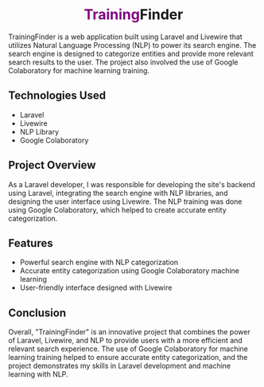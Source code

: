 <h1 style="text-align:center;">
  <span style="color:purple;">Training</span>Finder
</h1>

<p>TrainingFinder is a web application built using Laravel and Livewire that utilizes Natural Language Processing (NLP) to power its search engine. The search engine is designed to categorize entities and provide more relevant search results to the user. The project also involved the use of Google Colaboratory for machine learning training.</p>

<h2>Technologies Used</h2>

<ul>
  <li>Laravel</li>
  <li>Livewire</li>
  <li>NLP Library</li>
  <li>Google Colaboratory</li>
</ul>

<h2>Project Overview</h2>

<p>As a Laravel developer, I was responsible for developing the site's backend using Laravel, integrating the search engine with NLP libraries, and designing the user interface using Livewire. The NLP training was done using Google Colaboratory, which helped to create accurate entity categorization.</p>

<h2>Features</h2>

<ul>
  <li>Powerful search engine with NLP categorization</li>
  <li>Accurate entity categorization using Google Colaboratory machine learning</li>
  <li>User-friendly interface designed with Livewire</li>
</ul>

<h2>Conclusion</h2>

<p>Overall, "TrainingFinder" is an innovative project that combines the power of Laravel, Livewire, and NLP to provide users with a more efficient and relevant search experience. The use of Google Colaboratory for machine learning training helped to ensure accurate entity categorization, and the project demonstrates my skills in Laravel development and machine learning with NLP.</p>
